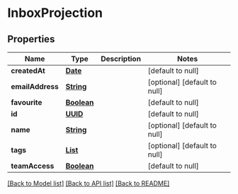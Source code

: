 # InboxProjection
## Properties

Name | Type | Description | Notes
------------ | ------------- | ------------- | -------------
**createdAt** | [**Date**](DateTime.md) |  | [default to null]
**emailAddress** | [**String**](string.md) |  | [optional] [default to null]
**favourite** | [**Boolean**](boolean.md) |  | [default to null]
**id** | [**UUID**](UUID.md) |  | [default to null]
**name** | [**String**](string.md) |  | [optional] [default to null]
**tags** | [**List**](string.md) |  | [optional] [default to null]
**teamAccess** | [**Boolean**](boolean.md) |  | [default to null]

[[Back to Model list]](../README.md#documentation-for-models) [[Back to API list]](../README.md#documentation-for-api-endpoints) [[Back to README]](../README.md)


